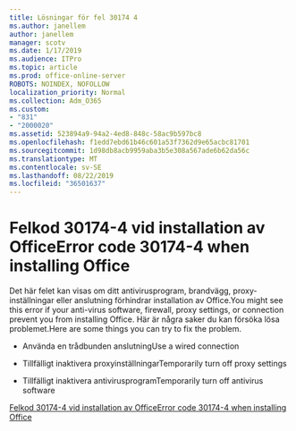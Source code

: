 ```yaml
---
title: Lösningar för fel 30174 4
ms.author: janellem
author: janellem
manager: scotv
ms.date: 1/17/2019
ms.audience: ITPro
ms.topic: article
ms.prod: office-online-server
ROBOTS: NOINDEX, NOFOLLOW
localization_priority: Normal
ms.collection: Adm_O365
ms.custom:
- "831"
- "2000020"
ms.assetid: 523894a9-94a2-4ed8-848c-58ac9b597bc8
ms.openlocfilehash: f1edd7ebd61b46c601a53f7362d9e65acbc81701
ms.sourcegitcommit: 1d98db8acb9959aba3b5e308a567ade6b62da56c
ms.translationtype: MT
ms.contentlocale: sv-SE
ms.lasthandoff: 08/22/2019
ms.locfileid: "36501637"
---
```

# <a name="error-code-30174-4-when-installing-office"></a><span data-ttu-id="23a06-102">Felkod 30174-4 vid installation av Office</span><span class="sxs-lookup"><span data-stu-id="23a06-102">Error code 30174-4 when installing Office</span></span>

<span data-ttu-id="23a06-103">Det här felet kan visas om ditt antivirusprogram, brandvägg, proxy-inställningar eller anslutning förhindrar installation av Office.</span><span class="sxs-lookup"><span data-stu-id="23a06-103">You might see this error if your anti-virus software, firewall, proxy settings, or connection prevent you from installing Office.</span></span> <span data-ttu-id="23a06-104">Här är några saker du kan försöka lösa problemet.</span><span class="sxs-lookup"><span data-stu-id="23a06-104">Here are some things you can try to fix the problem.</span></span>
  
- <span data-ttu-id="23a06-105">Använda en trådbunden anslutning</span><span class="sxs-lookup"><span data-stu-id="23a06-105">Use a wired connection</span></span>

- <span data-ttu-id="23a06-106">Tillfälligt inaktivera proxyinställningar</span><span class="sxs-lookup"><span data-stu-id="23a06-106">Temporarily turn off proxy settings</span></span>

- <span data-ttu-id="23a06-107">Tillfälligt inaktivera antivirusprogram</span><span class="sxs-lookup"><span data-stu-id="23a06-107">Temporarily turn off antivirus software</span></span>

[<span data-ttu-id="23a06-108">Felkod 30174-4 vid installation av Office</span><span class="sxs-lookup"><span data-stu-id="23a06-108">Error code 30174-4 when installing Office</span></span>](https://support.office.com/article/5d5551db-266f-47b3-93fc-d51c2e8f4c0b?wt.mc_id=Alchemy_ClientDIA)
  